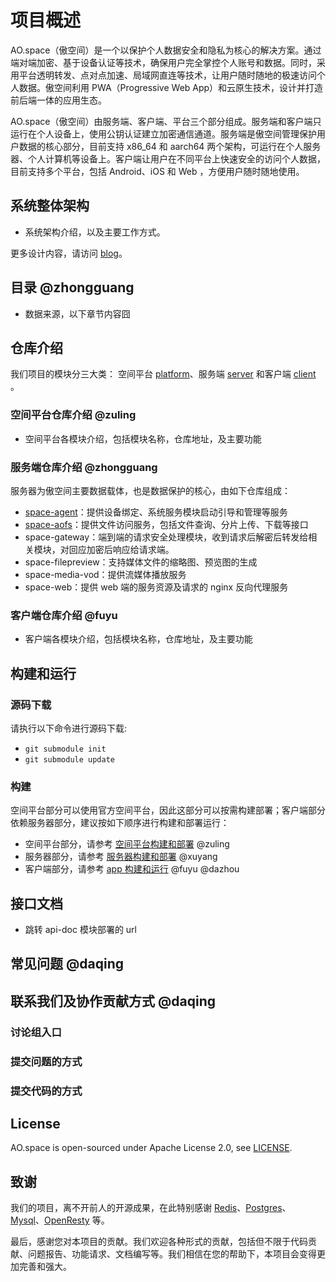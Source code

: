 # 项目概述

AO.space（傲空间）是一个以保护个人数据安全和隐私为核心的解决方案。通过端对端加密、基于设备认证等技术，确保用户完全掌控个人账号和数据。同时，采用平台透明转发、点对点加速、局域网直连等技术，让用户随时随地的极速访问个人数据。傲空间利用 PWA（Progressive Web App）和云原生技术，设计并打造前后端一体的应用生态。

AO.space（傲空间）由服务端、客户端、平台三个部分组成。服务端和客户端只运行在个人设备上，使用公钥认证建立加密通信通道。服务端是傲空间管理保护用户数据的核心部分，目前支持 x86_64 和 aarch64 两个架构，可运行在个人服务器、个人计算机等设备上。客户端让用户在不同平台上快速安全的访问个人数据，目前支持多个平台，包括 Android、iOS 和 Web ，方便用户随时随地使用。

## 系统整体架构

- 系统架构介绍，以及主要工作方式。

更多设计内容，请访问 [blog](https://ao.space/blog)。

## 目录 @zhongguang

- 数据来源，以下章节内容囧

## 仓库介绍

我们项目的模块分三大类： 空间平台 [platform](./platform/)、服务端 [server](./server/) 和客户端 [client](./client/) 。

### 空间平台仓库介绍  @zuling

- 空间平台各模块介绍，包括模块名称，仓库地址，及主要功能

### 服务端仓库介绍 @zhongguang

服务器为傲空间主要数据载体，也是数据保护的核心，由如下仓库组成：
  
- [space-agent](https://github.com/ao-space/space-agent)：提供设备绑定、系统服务模块启动引导和管理等服务
- [space-aofs](https://github.com/ao-space/space-aofs)：提供文件访问服务，包括文件查询、分片上传、下载等接口
- space-gateway：端到端的请求安全处理模块，收到请求后解密后转发给相关模块，对回应加密后响应给请求端。
- space-filepreview：支持媒体文件的缩略图、预览图的生成
- space-media-vod：提供流媒体播放服务
- space-web：提供 web 端的服务资源及请求的 nginx 反向代理服务

### 客户端仓库介绍 @fuyu

- 客户端各模块介绍，包括模块名称，仓库地址，及主要功能

## 构建和运行

### 源码下载

请执行以下命令进行源码下载:

- `git submodule init`
- `git submodule update`

### 构建

空间平台部分可以使用官方空间平台，因此这部分可以按需构建部署；客户端部分依赖服务器部分，建议按如下顺序进行构建和部署运行：

- 空间平台部分，请参考 [空间平台构建和部署](./platform/README.md)  @zuling
- 服务器部分，请参考 [服务器构建和部署](./server/README.md) @xuyang
- 客户端部分，请参考 [app 构建和运行](./client/README.md) @fuyu @dazhou

## 接口文档

- 跳转 api-doc 模块部署的 url

## 常见问题  @daqing

## 联系我们及协作贡献方式  @daqing

### 讨论组入口

### 提交问题的方式

### 提交代码的方式

## License

AO.space is open-sourced under Apache License 2.0, see [LICENSE](xxx).

## 致谢

我们的项目，离不开前人的开源成果，在此特别感谢 [Redis](xx)、[Postgres](xxx)、 [Mysql](xxx)、[OpenResty](xxx) 等。

最后，感谢您对本项目的贡献。我们欢迎各种形式的贡献，包括但不限于代码贡献、问题报告、功能请求、文档编写等。我们相信在您的帮助下，本项目会变得更加完善和强大。

